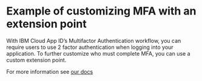 # Example of customizing MFA with an extension point


With IBM Cloud App ID’s Multifactor Authentication workflow, you can require users to use 2 factor authentication when logging into your application. To further customize who must complete MFA, you can use a custom extension point.

For more information see [our docs](??)
